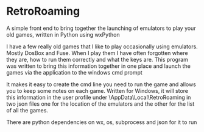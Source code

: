 # RetroRoaming
A simple front end to bring together the launching of emulators to play your old games, written in Python using wxPython

I have a few really old games that I like to play occasionally using emulators. Mostly DosBox and Fuse. When I play them I have often forgotten where they are, how to run them correctly and what the keys are. This program was written to bring this information together in one place and launch the games via the application to the windows cmd prompt

It makes it easy to create the cmd line you need to run the game and allows you to keep some notes on each game. Written for Windows, it will store this information in the user profile under \AppData\Local\RetroRoaming in two json files one for the location of the emulators and the other for the list of all the games.

There are python dependencies on wx, os, subprocess and json for it to run
